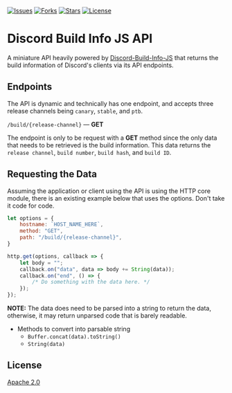 <p>
    <a href="https://github.com/KaNguy/Discord-Build-Info-JS-API/issues"><img src="https://img.shields.io/github/issues/KaNguy/Discord-Build-Info-JS-API" alt="Issues" /></a>
    <a href="https://github.com/KaNguy/Discord-Build-Info-JS-API/network/members"><img src="https://img.shields.io/github/forks/KaNguy/Discord-Build-Info-JS-API" alt="Forks" /></a>
    <a href="https://github.com/KaNguy/Discord-Build-Info-JS-API/stargazers"><img src="https://img.shields.io/github/stars/KaNguy/Discord-Build-Info-JS-API" alt="Stars" /></a>
    <a href="LICENSE.md"><img src="https://img.shields.io/github/license/KaNguy/discord-build-info-js-api?color=007ace" alt="License" /></a>
</p>

# Discord Build Info JS API
A miniature API heavily powered by [Discord-Build-Info-JS](https://www.npmjs.com/package/discord-build-info-js) that returns the build information of Discord's clients via its API endpoints. 

## Endpoints 
The API is dynamic and technically has one endpoint, and accepts three release channels being `canary`, `stable`, and `ptb`.   

```/build/{release-channel}``` — **GET**   

The endpoint is only to be request with a **GET** method since the only data that needs to be retrieved is the build information. This data returns the `release channel`, `build number`, `build hash`, and `build ID`. 

## Requesting the Data
Assuming the application or client using the API is using the HTTP core module, there is an existing example below that uses the options. Don't take it code for code. 

```js
let options = {
    hostname: `HOST_NAME_HERE`,
    method: "GET",
    path: "/build/{release-channel}",
}

http.get(options, callback => {
    let body = "";
    callback.on("data", data => body += String(data));
    callback.on("end", () => {
        /* Do something with the data here. */
    });
});
``` 

**NOTE:** The data does need to be parsed into a string to return the data, otherwise, it may return unparsed code that is barely readable.  

- Methods to convert into parsable string
  - ```Buffer.concat(data).toString()``` 
  - ```String(data)```

## License 
[Apache 2.0](https://github.com/KaNguy/Discord-Build-Info-JS-API/blob/main/LICENSE.md)